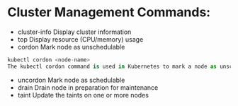 # Cluster Management Commands:
  * cluster-info    Display cluster information
  * top             Display resource (CPU/memory) usage
  * cordon          Mark node as unschedulable
  ```python
  kubectl cordon <node-name>
  The kubectl cordon command is used in Kubernetes to mark a node as unschedulable. When you "cordon" a node, Kubernetes will prevent new pods from being scheduled onto that node. However, it allows existing pods on the node to continue running until they terminate or are manually moved elsewhere.

  ```
  * uncordon        Mark node as schedulable
  * drain           Drain node in preparation for maintenance
  * taint           Update the taints on one or more nodes
